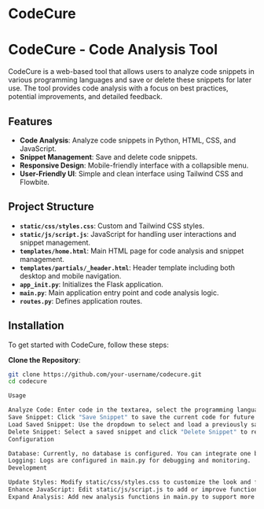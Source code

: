 # CodeCure
# CodeCure - Code Analysis Tool

CodeCure is a web-based tool that allows users to analyze code snippets in various programming languages and save or delete these snippets for later use. The tool provides code analysis with a focus on best practices, potential improvements, and detailed feedback.

## Features

- **Code Analysis**: Analyze code snippets in Python, HTML, CSS, and JavaScript.
- **Snippet Management**: Save and delete code snippets.
- **Responsive Design**: Mobile-friendly interface with a collapsible menu.
- **User-Friendly UI**: Simple and clean interface using Tailwind CSS and Flowbite.

## Project Structure

- **`static/css/styles.css`**: Custom and Tailwind CSS styles.
- **`static/js/script.js`**: JavaScript for handling user interactions and snippet management.
- **`templates/home.html`**: Main HTML page for code analysis and snippet management.
- **`templates/partials/_header.html`**: Header template including both desktop and mobile navigation.
- **`app_init.py`**: Initializes the Flask application.
- **`main.py`**: Main application entry point and code analysis logic.
- **`routes.py`**: Defines application routes.

## Installation

To get started with CodeCure, follow these steps:

 **Clone the Repository**:
   ```bash
   git clone https://github.com/your-username/codecure.git
   cd codecure

Usage

Analyze Code: Enter code in the textarea, select the programming language, and click "Analyze Code" to get a detailed analysis.
Save Snippet: Click "Save Snippet" to save the current code for future use.
Load Saved Snippet: Use the dropdown to select and load a previously saved snippet.
Delete Snippet: Select a saved snippet and click "Delete Snippet" to remove it.
Configuration

Database: Currently, no database is configured. You can integrate one by modifying app_init.py.
Logging: Logs are configured in main.py for debugging and monitoring.
Development

Update Styles: Modify static/css/styles.css to customize the look and feel.
Enhance JavaScript: Edit static/js/script.js to add or improve functionality.
Expand Analysis: Add new analysis functions in main.py to support more languages or features
